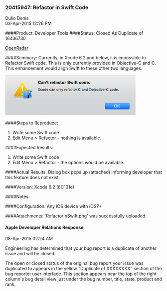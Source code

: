 ### 20415947: Refactor in Swift Code
Dulio Denis<br>03-Apr-2015 12:26 PM

####Product: Developer Tools
####Status: Closed As Duplicate of 16436730

[OpenRadar](http://openradar.appspot.com/radar?id=5843408434233344)

####Summary:
Currently, in Xcode 6.2 and below, it is impossible to Refactor Swift code. This is only currently provided in Objective-C and C. This enhancement would align Swift to these other two languages.

![](https://raw.githubusercontent.com/duliodenis/radars/master/20415947/art/RefactorInSwift.png)

####Steps to Reproduce:
1. Write some Swift code
2. Edit Menu > Refactor - nothing is available. 

####Expected Results:
1. Write some Swift code
2. Edit Menu > Refactor - the options would be available.

####Actual Results:
Dialog box pops up (attached) informing developer that this feature does not exist.

####Version:
Xcode 6.2 (6C131e)

####Notes:


####Configuration:
Any iOS device with iOS7+

####Attachments:
'RefactorInSwift.png' was successfully uploaded.

#### Apple Developer Relations Response
08-Apr-2015 02:24 AM

Engineering has determined that your bug report is a duplicate of another issue and will be closed. 

The open or closed status of the original bug report your issue was duplicated to appears in the yellow "Duplicate of XXXXXXXX" section of the bug reporter user interface. This section appears near the top of the right column's bug detail view just under the bug number, title, state, product and rank.